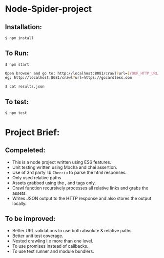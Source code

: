 # Node-Spider-project

## Installation:
```sh
$ npm install
```
## To Run:
```sh
$ npm start

Open browser and go to: http://localhost:8081/crawl?url=[YOUR_HTTP_URL] 
eg: http://localhost:8081/crawl?url=https://gocardless.com

$ cat results.json

```

## To test:
```sh
$ npm test

```

# Project Brief:

## Compeleted:

- This is a node project written using ES6 features.
- Unit testing written using Mocha and chai assertion.
- Use of 3rd party lib `Cheerio` to parse the html responses.
- Only used relative paths
- Assets grabbed using the <img>,<link> and <src> tags only.
- Crawl function recursively processes all relative links and grabs the assets.
- Writes JSON output to the HTTP response and also stores the output locally.

## To be improved:

- Better URL validations to use both absolute & relative paths.
- Better unit test coverage.
- Nested crawling i.e more than one level.
- To use promises instead of callbacks.
- To use test runner and module bundlers.
